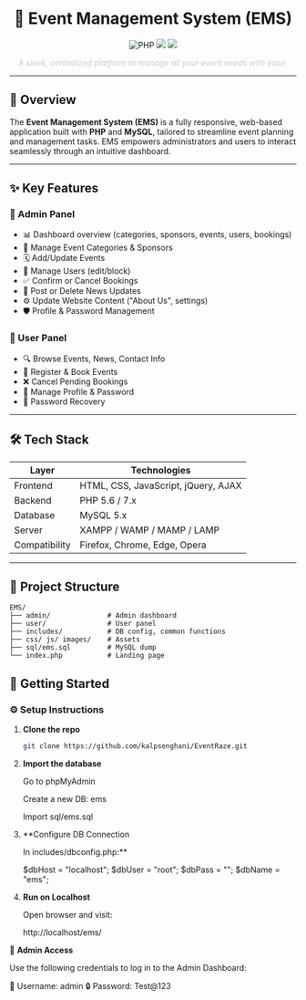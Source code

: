 <h1 align="center">🎉 Event Management System (EMS)</h1>

<p align="center">
  <img src="https://img.shields.io/badge/PHP-7.x-blue?style=flat-square&logo=php" alt="PHP">
  <img src="https://img.shields.io/badge/MySQL-5.x-orange?style=flat-square&logo=mysql">
  <img src="https://img.shields.io/badge/License-MIT-success?style=flat-square">
</p>

<p align="center" style="color: #ccc;">
  <em>A sleek, centralized platform to manage all your event needs with ease.</em>
</p>

---

## 🌌 Overview

The **Event Management System (EMS)** is a fully responsive, web-based application built with **PHP** and **MySQL**, tailored to streamline event planning and management tasks. EMS empowers administrators and users to interact seamlessly through an intuitive dashboard.

---

## ✨ Key Features

### 🔐 Admin Panel
- 📊 Dashboard overview (categories, sponsors, events, users, bookings)
- 📂 Manage Event Categories & Sponsors
- 🗓️ Add/Update Events
- 👥 Manage Users (edit/block)
- ✅ Confirm or Cancel Bookings
- 📰 Post or Delete News Updates
- ⚙️ Update Website Content ("About Us", settings)
- 🛡️ Profile & Password Management

### 🙋 User Panel
- 🔍 Browse Events, News, Contact Info
- 📝 Register & Book Events
- ❌ Cancel Pending Bookings
- 🧾 Manage Profile & Password
- 🔁 Password Recovery

---

## 🛠️ Tech Stack

| Layer       | Technologies                           |
|-------------|-----------------------------------------|
| Frontend    | HTML, CSS, JavaScript, jQuery, AJAX     |
| Backend     | PHP 5.6 / 7.x                           |
| Database    | MySQL 5.x                               |
| Server      | XAMPP / WAMP / MAMP / LAMP              |
| Compatibility | Firefox, Chrome, Edge, Opera          |

---

## 📁 Project Structure

```plaintext
EMS/
├── admin/              # Admin dashboard
├── user/               # User panel
├── includes/           # DB config, common functions
├── css/ js/ images/    # Assets
├── sql/ems.sql         # MySQL dump
└── index.php           # Landing page
```
## 🚀 Getting Started

### ⚙️ Setup Instructions

1. **Clone the repo**
   ```bash
   git clone https://github.com/kalpsenghani/EventRaze.git

2. **Import the database**

     Go to phpMyAdmin

     Create a new DB: ems

     Import sql/ems.sql

3. **Configure DB Connection 
    
    In includes/dbconfig.php:**

    $dbHost = "localhost";
    $dbUser = "root";
    $dbPass = "";
    $dbName = "ems";
    
4. **Run on Localhost**

     Open browser and visit:

     http://localhost/ems/

🔑 **Admin Access**

Use the following credentials to log in to the Admin Dashboard:

👤 Username: admin
🔒 Password: Test@123